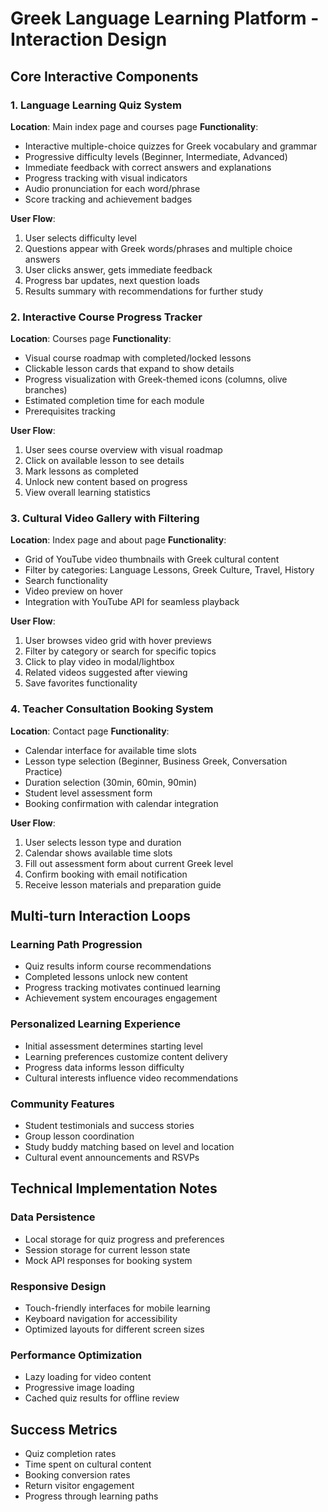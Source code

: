 # Greek Language Learning Platform - Interaction Design

## Core Interactive Components

### 1. Language Learning Quiz System
**Location**: Main index page and courses page
**Functionality**: 
- Interactive multiple-choice quizzes for Greek vocabulary and grammar
- Progressive difficulty levels (Beginner, Intermediate, Advanced)
- Immediate feedback with correct answers and explanations
- Progress tracking with visual indicators
- Audio pronunciation for each word/phrase
- Score tracking and achievement badges

**User Flow**:
1. User selects difficulty level
2. Questions appear with Greek words/phrases and multiple choice answers
3. User clicks answer, gets immediate feedback
4. Progress bar updates, next question loads
5. Results summary with recommendations for further study

### 2. Interactive Course Progress Tracker
**Location**: Courses page
**Functionality**:
- Visual course roadmap with completed/locked lessons
- Clickable lesson cards that expand to show details
- Progress visualization with Greek-themed icons (columns, olive branches)
- Estimated completion time for each module
- Prerequisites tracking

**User Flow**:
1. User sees course overview with visual roadmap
2. Click on available lesson to see details
3. Mark lessons as completed
4. Unlock new content based on progress
5. View overall learning statistics

### 3. Cultural Video Gallery with Filtering
**Location**: Index page and about page
**Functionality**:
- Grid of YouTube video thumbnails with Greek cultural content
- Filter by categories: Language Lessons, Greek Culture, Travel, History
- Search functionality
- Video preview on hover
- Integration with YouTube API for seamless playback

**User Flow**:
1. User browses video grid with hover previews
2. Filter by category or search for specific topics
3. Click to play video in modal/lightbox
4. Related videos suggested after viewing
5. Save favorites functionality

### 4. Teacher Consultation Booking System
**Location**: Contact page
**Functionality**:
- Calendar interface for available time slots
- Lesson type selection (Beginner, Business Greek, Conversation Practice)
- Duration selection (30min, 60min, 90min)
- Student level assessment form
- Booking confirmation with calendar integration

**User Flow**:
1. User selects lesson type and duration
2. Calendar shows available time slots
3. Fill out assessment form about current Greek level
4. Confirm booking with email notification
5. Receive lesson materials and preparation guide

## Multi-turn Interaction Loops

### Learning Path Progression
- Quiz results inform course recommendations
- Completed lessons unlock new content
- Progress tracking motivates continued learning
- Achievement system encourages engagement

### Personalized Learning Experience
- Initial assessment determines starting level
- Learning preferences customize content delivery
- Progress data informs lesson difficulty
- Cultural interests influence video recommendations

### Community Features
- Student testimonials and success stories
- Group lesson coordination
- Study buddy matching based on level and location
- Cultural event announcements and RSVPs

## Technical Implementation Notes

### Data Persistence
- Local storage for quiz progress and preferences
- Session storage for current lesson state
- Mock API responses for booking system

### Responsive Design
- Touch-friendly interfaces for mobile learning
- Keyboard navigation for accessibility
- Optimized layouts for different screen sizes

### Performance Optimization
- Lazy loading for video content
- Progressive image loading
- Cached quiz results for offline review

## Success Metrics
- Quiz completion rates
- Time spent on cultural content
- Booking conversion rates
- Return visitor engagement
- Progress through learning paths